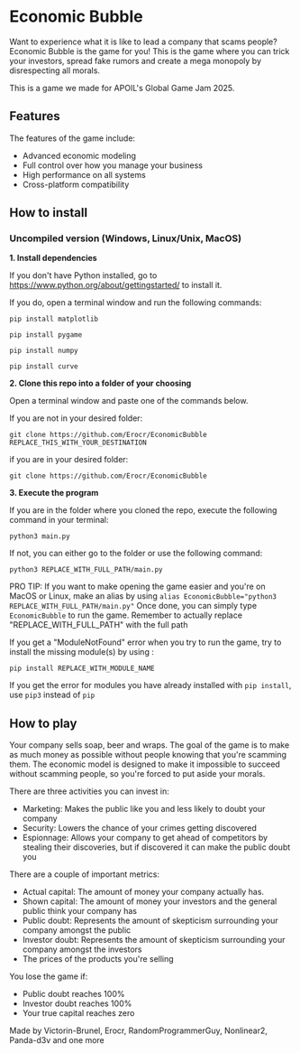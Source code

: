 # Economic Bubble

Want to experience what it is like to lead a company that scams people? Economic Bubble is the game for you! This is the game where you can trick your investors, spread fake rumors and create a mega monopoly by disrespecting all morals.

This is a game we made for APOIL's Global Game Jam 2025.

## Features

The features of the game include:
- Advanced economic modeling
- Full control over how you manage your business
- High performance on all systems
- Cross-platform compatibility 

## How to install

### Uncompiled version (Windows, Linux/Unix, MacOS)

**1. Install dependencies**

If you don't have Python installed, go to https://www.python.org/about/gettingstarted/ to install it.

If you do, open a terminal window and run the following commands:

```
pip install matplotlib
```

```
pip install pygame
```

```
pip install numpy
```

```
pip install curve
```


**2. Clone this repo into a folder of your choosing**

Open a terminal window and paste one of the commands below.

If you are not in your desired folder:

```
git clone https://github.com/Erocr/EconomicBubble REPLACE_THIS_WITH_YOUR_DESTINATION
```

if you are in your desired folder:

```
git clone https://github.com/Erocr/EconomicBubble
```

**3. Execute the program**

If you are in the folder where you cloned the repo, execute the following command in your terminal:

```
python3 main.py
```

If not, you can either go to the folder or use the following command:

```
python3 REPLACE_WITH_FULL_PATH/main.py
```

PRO TIP: If you want to make opening the game easier and you're on MacOS or Linux, make an alias by using ```alias EconomicBubble="python3 REPLACE_WITH_FULL_PATH/main.py"``` Once done, you can simply type ```EconomicBubble``` to run the game. Remember to actually replace "REPLACE_WITH_FULL_PATH" with the full path

If you get a "ModuleNotFound" error when you try to run the game, try to install the missing module(s) by using :

```
pip install REPLACE_WITH_MODULE_NAME
```

If you get the error for modules you have already installed with ```pip install```, use ```pip3``` instead of ```pip```


## How to play

Your company sells soap, beer and wraps. The goal of the game is to make as much money as possible without people knowing that you're scamming them. The economic model is designed to make it impossible to succeed without scamming people, so you're forced to put aside your morals.

There are three activities you can invest in:
- Marketing: Makes the public like you and less likely to doubt your company
- Security: Lowers the chance of your crimes getting discovered
- Espionnage: Allows your company to get ahead of competitors by stealing their discoveries, but if discovered it can make the public doubt you

There are a couple of important metrics:
- Actual capital: The amount of money your company actually has.
- Shown capital: The amount of money your investors and the general public think your company has
- Public doubt: Represents the amount of skepticism surrounding your company amongst the public
- Investor doubt: Represents the amount of skepticism surrounding your company amongst the investors
- The prices of the products you're selling

You lose the game if:
- Public doubt reaches 100%
- Investor doubt reaches 100%
- Your true capital reaches zero

Made by Victorin-Brunel, Erocr, RandomProgrammerGuy, Nonlinear2, Panda-d3v and one more
